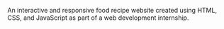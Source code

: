 An interactive and responsive food recipe website created using HTML, CSS, and JavaScript as part of a web development internship.
